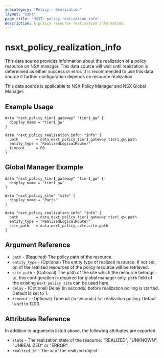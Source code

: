 ```yaml
---
subcategory: "Policy - Realization"
layout: "nsxt"
page_title: "NSXT: policy_realization_info"
description: A policy resource realization information.
---
```


# nsxt_policy_realization_info

This data source provides information about the realization of a policy resource on NSX manager. This data source will wait until realization is determined as either success or error. It is recommended to use this data source if further configuration depends on resource realization.

This data source is applicable to NSX Policy Manager and NSX Global Manager.

## Example Usage

```hcl
data "nsxt_policy_tier1_gateway" "tier1_gw" {
  display_name = "tier1_gw"
}

data "nsxt_policy_realization_info" "info" {
  path        = data.nsxt_policy_tier1_gateway.tier1_gw.path
  entity_type = "RealizedLogicalRouter"
  timeout     = 60
}
```

## Global Manager Example

```hcl
data "nsxt_policy_tier1_gateway" "tier1_gw" {
  display_name = "tier1_gw"
}

data "nsxt_policy_site" "site" {
  display_name = "Paris"
}

data "nsxt_policy_realization_info" "info" {
  path        = data.nsxt_policy_tier1_gateway.tier1_gw.path
  entity_type = "RealizedLogicalRouter"
  site_path   = data.nsxt_policy_site.site.path
}
```

## Argument Reference

* `path` - (Required) The policy path of the resource.
* `entity_type` - (Optional) The entity type of realized resource. If not set, on of the realized resources of the policy resource will be retrieved.
* `site_path` - (Optional) The path of the site which the resource belongs to, this configuration is required for global manager only. `path` field of the existing `nsxt_policy_site` can be used here.
* `delay` - (Optional) Delay (in seconds) before realization polling is started. Default is set to 1.
* `timeout` - (Optional) Timeout (in seconds) for realization polling. Default is set to 1200.

## Attributes Reference

In addition to arguments listed above, the following attributes are exported:

* `state` - The realization state of the resource: "REALIZED", "UNKNOWN", "UNREALIZED" or "ERROR".
* `realized_id` - The id of the realized object.
